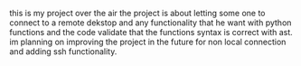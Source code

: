 this is my project over the air the project is about letting some one to connect to a remote dekstop and any functionality that he want with python functions and the code validate that the functions syntax is correct with ast.
im planning on improving the project in the future for non local connection and adding ssh functionality.
